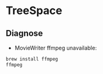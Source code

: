 # TreeSpace


## Diagnose

* MovieWriter ffmpeg unavailable:

```bash
brew install ffmpeg
ffmpeg
```

